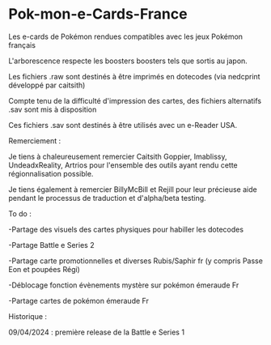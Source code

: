 # Pok-mon-e-Cards-France
Les e-cards de Pokémon rendues compatibles avec les jeux Pokémon français



L'arborescence respecte les boosters boosters tels que sortis au japon.

Les fichiers .raw sont destinés à être imprimés en dotecodes (via nedcprint développé par caitsith)

Compte tenu de la difficulté d'impression des cartes, des fichiers alternatifs .sav sont mis à disposition

Ces fichiers .sav sont destinés à être utilisés avec un e-Reader USA.



Remerciement :

Je tiens à chaleureusement remercier Caitsith Goppier, Imablissy, UndeadxReality, Artrios pour l'ensemble des outils ayant rendu cette régionnalisation possible.

Je tiens également à remercier BillyMcBill et Rejill pour leur précieuse aide pendant le processus de traduction et d'alpha/beta testing.



To do :

-Partage des visuels des cartes physiques pour habiller les dotecodes

-Partage Battle e Series 2

-Partage carte promotionnelles et diverses Rubis/Saphir fr (y compris Passe Eon et poupées Régi)

-Déblocage fonction évènements mystère sur pokémon émeraude Fr

-Partage cartes de pokémon émeraude Fr




Historique :

09/04/2024 : première release de la Battle e Series 1
